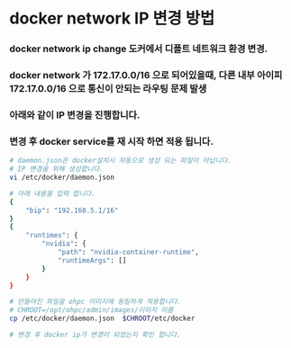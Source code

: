 # docker network IP 변경 방법
### docker network ip change 도커에서 디폴트 네트워크 환경 변경. 
### docker network 가 172.17.0.0/16 으로 되어있을때, 다른 내부 아이피 172.17.0.0/16 으로 통신이 안되는 라우팅 문제 발생
### 아래와 같이 IP 변경을 진행합니다.
### 변경 후 docker service를 재 시작 하면 적용 됩니다.

```bash
# daemon.json은 docker설치시 자동으로 생성 되는 파일이 아닙니다.
# IP 변경을 위해 생성합니다.
vi /etc/docker/daemon.json

# 아래 내용을 입력 합니다.
{
    "bip": "192.168.5.1/16"
}
{
    "runtimes": {
        "nvidia": {
            "path": "nvidia-container-runtime",
            "runtimeArgs": []
        }
    }
}

# 만들어진 파일을 ohpc 이미지에 동일하게 적용합니다.
# CHROOT=/opt/ohpc/admin/images/이미지 이름
cp /etc/docker/daemon.json  $CHROOT/etc/docker

# 변경 후 docker ip가 변경이 되었는지 확인 합니다.

```
